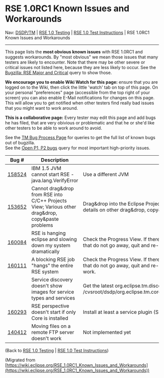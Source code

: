 

RSE 1.0RC1 Known Issues and Workarounds
=======================================

Nav: [DSDP/TM](./TM "DSDP/TM") | [RSE 1.0 Testing](./RSE_1.0_Testing "RSE 1.0 Testing") | [RSE 1.0 Test Instructions](./RSE_1.0_Test_Instructions "RSE 1.0 Test Instructions") | RSE 1.0RC1 Known Issues and Workarounds

* * *

This page lists the **most obvious known issues** with RSE 1.0RC1 and suggests workarounds. By "most obvious" we mean those issues that many testers are likely to encounter. Note that there may be other severe or critical issues not listed here, because they are less likely to occur. See the [Bugzilla: RSE Major and Critical](https://bugs.eclipse.org/bugs/buglist.cgi?query_format=advanced&classification=DSDP&product=Target+Management&component=RSE&bug_status=UNCONFIRMED&bug_status=NEW&bug_status=ASSIGNED&bug_status=REOPENED&bug_severity=blocker&bug_severity=critical&bug_severity=major&cmdtype=doit) query to show those.

**We encourage you to enable Wiki Watch for this page:** ensure that you are logged on to the Wiki, then click the little 'watch' tab on top of this page. On your personal "preferences" page (accessible from the top right of your screen) you can also enable E-Mail notifications for changes on this page. This will allow you to get notified when other testers find really bad issues that you might want to work around.

**This is a collaborative page:** Every tester may edit this page and add bugs he has filed, that are very obivious or problematic and that he or she'd like other testers to be able to work around to avoid.

See the [TM Bug Process Page](https://www.eclipse.org/dsdp/tm/development/bug_process.php) for queries to get the full list of known bugs out of bugzilla.  
See the [Open P1, P2 bugs](https://bugs.eclipse.org/bugs/buglist.cgi?query_format=advanced&classification=DSDP&product=Target+Management&component=RSE&bug_status=UNCONFIRMED&bug_status=NEW&bug_status=ASSIGNED&bug_status=REOPENED&priority=P1&priority=P2&cmdtype=doit) query for most important high-priority issues.

| **Bug #** | **Description** | **Workaround** |
| --- | --- | --- |
| [158524](https://bugs.eclipse.org/bugs/show_bug.cgi?id=158524) | IBM 1.5 JVM cannot start RSE - java.lang.VerifyError | Use a different JVM |
| [153652](https://bugs.eclipse.org/bugs/show_bug.cgi?id=153652) | Cannot drag&drop from RSE into C/C++ Projects View;   Various other drag&drop, copy&paste problems | Drag&drop into the Eclipse Project Navigator instead;   See the bug report for details on other drag&drop, copy&paste problems |
| [160084](https://bugs.eclipse.org/bugs/show_bug.cgi?id=160084) | RSE is hanging eclipse and slowing down my system dramatically | Check the Progress View. If there are several RSE "Resolving Filter Strings" jobs that do not go away, quit and re-start RSE. |
| [160111](https://bugs.eclipse.org/bugs/show_bug.cgi?id=160111) | A blocking RSE job "hangs" the entire RSE system | Check the Progress View. If there are several RSE "Resolving Filter Strings" jobs that do not go away, quit and re-start RSE. Disconnect / Reconnect might also work. |
|  | Service discovery doesn't show images for service types and services | Get the latest org.eclipse.tm.discovery.model.edit plugin from /cvsroot/dsdp/org.eclipse.tm.core/discovery/org.eclipse.tm.discovery.model.edit |
| [160293](https://bugs.eclipse.org/bugs/show_bug.cgi?id=160293) | RSE perspective doesn't start if only Core is installed | Install at least a service plugin (SSH, FTP...) |
| [140412](https://bugs.eclipse.org/bugs/show_bug.cgi?id=140412) | Moving files on a remote FTP server doesn't work | Not implemented yet |

(Back to [RSE 1.0 Testing](./RSE_1.0_Testing "RSE 1.0 Testing") | [RSE 1.0 Test Instructions](./RSE_1.0_Test_Instructions "RSE 1.0 Test Instructions"))


(Migrated from [https://wiki.eclipse.org/RSE_1.0RC1_Known_Issues_and_Workarounds](https://wiki.eclipse.org/RSE_1.0RC1_Known_Issues_and_Workarounds))